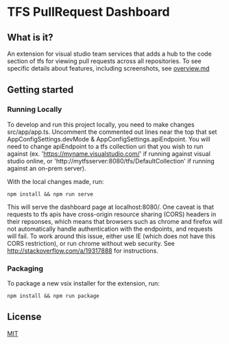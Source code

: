 # TFS PullRequest Dashboard
## What is it?
An extension for visual studio team services that adds a hub to the code section of tfs for viewing pull requests across all repositories.  To see specific details about features, including screenshots, see [overview.md](src/overview.md)

## Getting started

### Running Locally

To develop and run this project locally, you need to make changes src/app/app.ts.  Uncomment the commented out lines near the top that set AppConfigSettings.devMode & AppConfigSettings.apiEndpoint.  You will need to change apiEndpoint to a tfs collection uri that you wish to run against (ex. 'https://myname.visualstudio.com/' if running against visual studio online, or 'http://mytfsserver:8080/tfs/DefaultCollection' if running against an on-prem server).

With the local changes made, run:

`npm install && npm run serve`

This will serve the dashboard page at localhost:8080/.  One caveat is that requests to tfs apis have cross-origin resource sharing (CORS) headers in their repsonses, which means that browsers such as chrome and firefox will not automatically handle authentication with the endpoints, and requests will fail.  To work around this issue, either use IE (which does not have this CORS restriction), or run chrome without web security.  See <http://stackoverflow.com/a/19317888> for instructions.

### Packaging

To package a new vsix installer for the extension, run:

`npm install && npm run package`

## License
[MIT](LICENSE)
